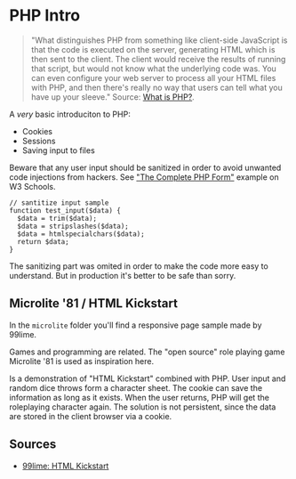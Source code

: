 PHP Intro
=========

> "What distinguishes PHP from something like client-side JavaScript is that the code is executed on the server, generating HTML which is then sent to the client. The client would receive the results of running that script, but would not know what the underlying code was. You can even configure your web server to process all your HTML files with PHP, and then there's really no way that users can tell what you have up your sleeve."
> Source: [What is PHP?](http://php.net/manual/en/intro-whatis.php).

A *very* basic introduciton to PHP:

* Cookies
* Sessions
* Saving input to files

Beware that any user input should be sanitized in order to avoid unwanted code injections from hackers.
See ["The Complete PHP Form"](https://www.w3schools.com/php/showphp.asp?filename=demo_form_validation_complete) example on W3 Schools.

```
// santitize input sample
function test_input($data) {
  $data = trim($data);
  $data = stripslashes($data);
  $data = htmlspecialchars($data);
  return $data;
}
```

The sanitizing part was omited in order to make the code more easy to understand.
But in production it's better to be safe than sorry.

## Microlite '81 / HTML Kickstart

In the `microlite` folder you'll find a responsive page sample made by 99lime.

Games and programming are related. 
The "open source" role playing game Microlite '81 is used as inspiration here. 

Is a demonstration of "HTML Kickstart" combined with PHP. 
User input and random dice throws form a character sheet. 
The cookie can save the information as long as it exists. When the user returns, 
PHP will get the roleplaying character again. The solution is not persistent, 
since the data are stored in the client browser via a cookie. 

## Sources

* [99lime: HTML Kickstart](http://99lime.com/)


